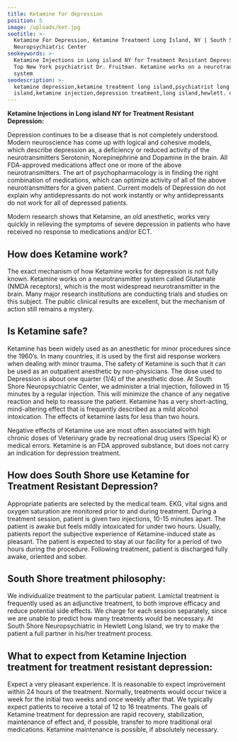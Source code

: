 ```yaml
---
title: Ketamine for depression
position: 5
image: /uploads/ket.jpg
seotitle: >-
  Ketamine For Depression, Ketamine Treatment Long Island, NY | South Shore
  Neuropsychiatric Center
seokeywords: >-
  Ketamine Injections in Long island NY for Treatment Resistant Depression by
  Top New York psychiatrist Dr. Fruitman. Ketamine works on a neurotransmitter
  system
seodescription: >-
  ketamine depression,ketamine treatment long island,psychiatrist long
  island,ketamine injection,depression treatment,long island,hewlett. ny
---
```

**Ketamine Injections in Long island NY for Treatment Resistant Depression:**

Depression continues to be a disease that is not completely understood. Modern neuroscience has come up with logical and cohesive models, which describe depression as, a deficiency or reduced activity of the neurotransmitters Serotonin, Norepinephrine and Dopamine in the brain. All FDA-approved medications affect one or more of the above neurotransmitters. The art of psychopharmacology is in finding the right combination of medications, which can optimize activity of all of the above neurotransmitters for a given patient. Current models of Depression do not explain why antidepressants do not work instantly or why antidepressants do not work for all of depressed patients.

Modern research shows that Ketamine, an old anesthetic, works very quickly in relieving the symptoms of severe depression in patients who have received no response to medications and/or ECT.



## How does Ketamine work?

The exact mechanism of how Ketamine works for depression is not fully known. Ketamine works on a neurotransmitter system called Glutamate (NMDA receptors), which is the most widespread neurotransmitter in the brain. Many major research institutions are conducting trials and studies on this subject. The public clinical results are excellent, but the mechanism of action still remains a mystery.



## Is Ketamine safe?

Ketamine has been widely used as an anesthetic for minor procedures since the 1960’s. In many countries, it is used by the first aid response workers when dealing with minor trauma. The safety of Ketamine is such that it can be used as an outpatient anesthetic by non-physicians. The dose used to Depression is about one quarter (1/4) of the anesthetic dose. At South Shore Neuropsychiatric Center, we administer a trial injection, followed in 15 minutes by a regular injection. This will minimize the chance of any negative reaction and help to reassure the patient. Ketamine has a very short-acting, mind-altering effect that is frequently described as a mild alcohol intoxication. The effects of ketamine lasts for less than two hours.

Negative effects of Ketamine use are most often associated with high chronic doses of Veterinary grade by recreational drug users (Special K) or medical errors. Ketamine is an FDA approved substance, but does not carry an indication for depression treatment.



## How does South Shore use Ketamine for Treatment Resistant Depression?

Appropriate patients are selected by the medical team. EKG, vital signs and oxygen saturation are monitored prior to and during treatment. During a treatment session, patient is given two injections, 10-15 minutes apart. The patient is awake but feels mildly intoxicated for under two hours. Usually, patients report the subjective experience of Ketamine-induced state as pleasant. The patient is expected to stay at our facility for a period of two hours during the procedure. Following treatment, patient is discharged fully awake, oriented and sober.

## 

## South Shore treatment philosophy:

We individualize treatment to the particular patient. Lamictal treatment is frequently used as an adjunctive treatment, to both improve efficacy and reduce potential side effects. We charge for each session separately, since we are unable to predict how many treatments would be necessary. At South Shore Neuropsychiatric in Hewlett Long Island, we try to make the patient a full partner in his/her treatment process.



## What to expect from Ketamine Injection treatment for treatment resistant depression:

Expect a very pleasant experience. It is reasonable to expect improvement within 24 hours of the treatment. Normally, treatments would occur twice a week for the initial two weeks and once weekly after that. We typically expect patients to receive a total of 12 to 16 treatments. The goals of Ketamine treatment for depression are rapid recovery, stabilization, maintenance of effect and, if possible, transfer to more traditional oral medications. Ketamine maintenance is possible, if absolutely necessary.
